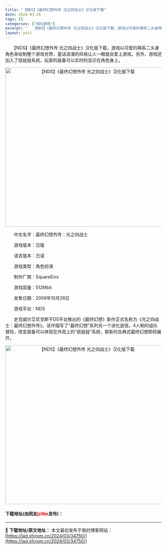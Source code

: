```yaml
---
title: "【NDS】《最终幻想外传 光之四战士》汉化版下载"
date: 2024-03-26
tags: []
categories: ["NDS游戏"]
excerpt: "　　【NDS】《最终幻想外传 光之四战士》汉化版下载，游戏以可爱的萌系二头身角色来绘制整个游戏世界，童话浪漫的风格让人一眼就会爱上游戏。另外，游戏还加入了纸娃娃系统，玩家的装备可以实时的显示在角色身上。 　　中文名字：最终幻想外传：光之四战士 　　游戏版本：日版 　　语言版本：日语 　　游戏类型：角&hellip;"
layout: post
---
```


 <p>　　【NDS】《最终幻想外传 光之四战士》汉化版下载，游戏以可爱的萌系二头身角色来绘制整个游戏世界，童话浪漫的风格让人一眼就会爱上游戏。另外，游戏还加入了纸娃娃系统，玩家的装备可以实时的显示在角色身上。</p> <p align="center"><img align="" border="0" src="https://lad.sfcrom.cn/wp-content/uploads/2024/03/20240326_66022ee93538b.png" width="511" alt="【NDS】《最终幻想外传 光之四战士》汉化版下载" /></p> <p>　　中文名字：最终幻想外传：光之四战士</p> <p>　　游戏版本：日版</p> <p>　　语言版本：日语</p> <p>　　游戏类型：角色扮演</p> <p>　　制作厂商：SquareEnix</p> <p>　　游戏容量：512Mbit</p> <p>　　发售日期：2009年10月28日</p> <p>　　游戏平台：NDS</p> <p>　　史克威尔艾尼克斯于DS平台推出的《最终幻想》新作正式名称为《光之四战士：最终幻想外传》。该作描写了&ldquo;最终幻想&rdquo;系列另一个进化途径。4人制的组队冒险，改变装备可以体现在外观上的&ldquo;纸娃娃&rdquo;系统，崭新的古典式最终幻想即将展开。</p> <p align="center"><img align="" border="0" src="https://lad.sfcrom.cn/wp-content/uploads/2024/03/20240326_66022ee9d99dc.png" width="510" alt="【NDS】《最终幻想外传 光之四战士》汉化版下载" /></p> <p><h4>下载地址(由网友<font color="red">jzllke</font>发布)：</h4></p> 

---
📖 **下载地址/原文地址：** 本文最初发布于我的博客网站：[https://lad.sfcrom.cn/2024/03/34750/](https://lad.sfcrom.cn/2024/03/34750/)
